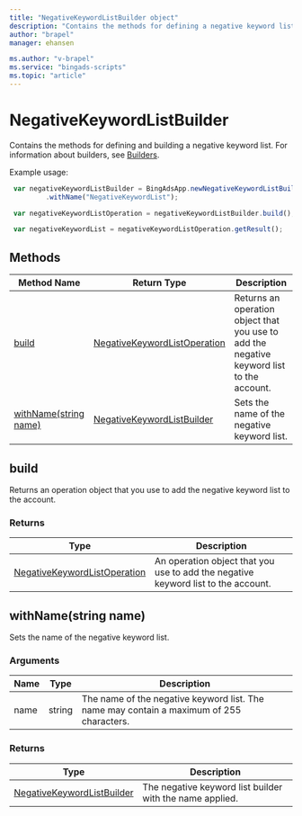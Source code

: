 ```yaml
---
title: "NegativeKeywordListBuilder object"
description: "Contains the methods for defining a negative keyword list."
author: "brapel"
manager: ehansen

ms.author: "v-brapel"
ms.service: "bingads-scripts"
ms.topic: "article"
---
```


# NegativeKeywordListBuilder

Contains the methods for defining and building a negative keyword list. For information about builders, see [Builders](../concepts/builders.md).

Example usage:
```javascript
 var negativeKeywordListBuilder = BingAdsApp.newNegativeKeywordListBuilder()
         .withName("NegativeKeywordList");

 var negativeKeywordListOperation = negativeKeywordListBuilder.build();

 var negativeKeywordList = negativeKeywordListOperation.getResult();
```


## Methods
|Method Name|Return Type|Description|
|-|-|-
[build](#build)|[NegativeKeywordListOperation](./NegativeKeywordListOperation.md)|Returns an operation object that you use to add the negative keyword list to the account.
[withName(string name)](#withname-string-name-)|[NegativeKeywordListBuilder](./NegativeKeywordListBuilder.md)|Sets the name of the negative keyword list.

## <a name="build"></a>build
Returns an operation object that you use to add the negative keyword list to the account.

### Returns
|Type|Description|
|-|-
[NegativeKeywordListOperation](./NegativeKeywordListOperation.md)|An operation object that you use to add the negative keyword list to the account.

## <a name="withname-string-name-"></a>withName(string name)
Sets the name of the negative keyword list.

### Arguments
|Name|Type|Description|
|-|-|-
name|string|The name of the negative keyword list. The name may contain a maximum of 255 characters.

### Returns
|Type|Description|
|-|-
[NegativeKeywordListBuilder](./NegativeKeywordListBuilder.md)|The negative keyword list builder with the name applied.

